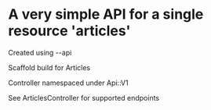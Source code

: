 # A very simple API for a single resource 'articles'

Created using --api

Scaffold build for Articles

Controller namespaced under Api::V1

See ArticlesController for supported endpoints

